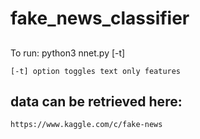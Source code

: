 # fake_news_classifier

##
To run:
    python3 nnet.py [-t]

    [-t] option toggles text only features

## data can be retrieved here:
    https://www.kaggle.com/c/fake-news